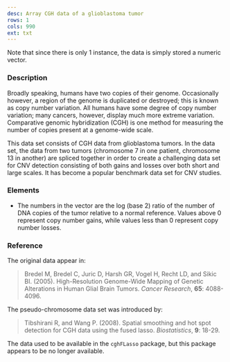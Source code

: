 ```yaml
---
desc: Array CGH data of a glioblastoma tumor
rows: 1
cols: 990
ext: txt
---
```


Note that since there is only 1 instance, the data is simply stored a numeric vector.

### Description

Broadly speaking, humans have two copies of their genome.  Occasionally however, a region of the genome is duplicated or destroyed; this is known as copy number variation.  All humans have some degree of copy number variation; many cancers, however, display much more extreme variation.  Comparative genomic hybridization (CGH) is one method for measuring the number of copies present at a genome-wide scale.

This data set consists of CGH data from glioblastoma tumors.  In the data set, the data from two tumors (chromosome 7 in one patient, chromosome 13 in another) are spliced together in order to create a challenging data set for CNV detection consisting of both gains and losses over both short and large scales.  It has become a popular benchmark data set for CNV studies.

### Elements

* The numbers in the vector are the log (base 2) ratio of the number of DNA copies of the tumor relative to a normal reference.  Values above 0 represent copy number gains, while values less than 0 represent copy number losses.

### Reference

The original data appear in:

> Bredel M, Bredel C, Juric D, Harsh GR, Vogel H, Recht LD, and Sikic BI. (2005). High-Resolution Genome-Wide Mapping of Genetic Alterations in Human Glial Brain Tumors. *Cancer Research*, **65**: 4088-4096.

The pseudo-chromosome data set was introduced by:

> Tibshirani R, and Wang P. (2008). Spatial smoothing and hot spot detection for CGH data using the fused lasso. *Biostatistics*, **9**: 18-29. 

The data used to be available in the `cghFLasso` package, but this package appears to be no longer available.
